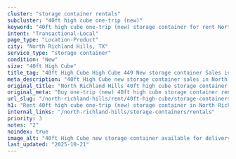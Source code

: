```yaml
---
cluster: "storage container rentals"
subcluster: "40ft high cube one-trip (new)"
keyword: "40ft high cube one-trip (new) storage container for rent North Richland Hills, TX"
intent: "Transactional-Local"
page_type: "Location-Product"
city: "North Richland Hills, TX"
service_type: "storage container"
condition: "New"
size: "40ft High Cube"
title_tag: "40ft High Cube High Cube 449 New storage container Sales in North Richland Hills | LC Container"
meta_description: "40ft High Cube new storage container sales in North Richland Hills. High cube containers with extra height. Fast delivery, competitive pricing. Serving storage containers area. Quote ID: 33J. Call (214) 524-4168 for your free quote today."
original_title: "North Richland Hills 40ft high cube storage container for rent | LC"
original_meta: "Buy one-trip (new) 40ft high cube storage container rent with local delivery in North Richland Hills, TX. LC Container — local Since 2003. Request a fast quote today."
url_slug: "/north-richland-hills/rent/40ft-high-cube/storage-containers/one-trip-new"
h1: "Rent 40ft high cube one-trip (new) storage container in North Richland Hills"
internal_links: "/north-richland-hills/storage-containers/rentals"
priority: 3
notes: "2"
noindex: true
image_alt: "40ft High Cube new storage container available for delivery in North Richland Hills"
last_updated: "2025-10-21"
---
```


<!-- TODO: Add unique city/inventory copy, images, and internal links here. -->

